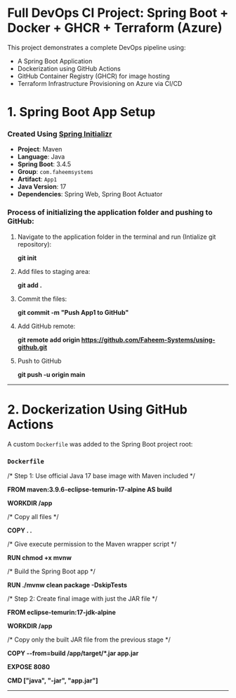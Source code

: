 #  Full DevOps CI Project: Spring Boot + Docker + GHCR + Terraform (Azure)

This project demonstrates a complete DevOps pipeline using:
- A Spring Boot Application
- Dockerization using GitHub Actions
- GitHub Container Registry (GHCR) for image hosting
- Terraform Infrastructure Provisioning on Azure via CI/CD

#  1. Spring Boot App Setup

###  Created Using [Spring Initializr](https://start.spring.io/)

- **Project**: Maven
- **Language**: Java
- **Spring Boot**: 3.4.5
- **Group**: `com.faheemsystems`
- **Artifact**: `App1`
- **Java Version**: 17
- **Dependencies**: Spring Web, Spring Boot Actuator

### Process of initializing the application folder and pushing to GitHub:

  1. Navigate to the application folder in the terminal and run (Intialize git repository):

     **git init**
     
  3. Add files to staging area:

     **git add .**
     
  5. Commit the files:

     **git commit -m "Push App1 to GitHub"**
     
  7. Add GitHub remote:

     **git remote add origin https://github.com/Faheem-Systems/using-github.git**
     
  9. Push to GitHub

     **git push -u origin main**

---

#  2. Dockerization Using GitHub Actions
 A custom `Dockerfile` was added to the Spring Boot project root:

### `Dockerfile`
  /* Step 1: Use official Java 17 base image with Maven included */
  
   **FROM maven:3.9.6-eclipse-temurin-17-alpine AS build**

   **WORKDIR /app**

  /* Copy all files */
  
   **COPY . .**

  /* Give execute permission to the Maven wrapper script */
  
   **RUN chmod +x mvnw**

  /* Build the Spring Boot app */
   
   **RUN ./mvnw clean package -DskipTests**

  /* Step 2: Create final image with just the JAR file */

   **FROM eclipse-temurin:17-jdk-alpine**

   **WORKDIR /app**

  /* Copy only the built JAR file from the previous stage */
  
   **COPY --from=build /app/target/*.jar app.jar**

   **EXPOSE 8080**

   **CMD ["java", "-jar", "app.jar"]**

---




